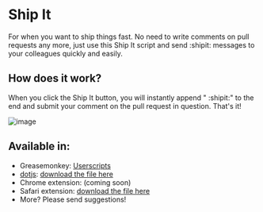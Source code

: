 # Ship It

For when you want to ship things fast. No need to write comments on pull requests any more, just use this Ship It script and send :shipit: messages to your colleagues quickly and easily.

## How does it work?

When you click the Ship It button, you will instantly append " :shipit:" to the end and submit your comment on the pull request in question. That's it!

![image](https://raw.github.com/philnash/ship-it/master/example/ship-it-button.png)

## Available in:

* Greasemonkey: [Userscripts](http://userscripts.org/scripts/show/181156)
* [dotjs](https://github.com/defunkt/dotjs): [download the file here](https://raw.github.com/philnash/ship-it/master/dotjs/github.com.js)
* Chrome extension: (coming soon)
* Safari extension: [download the file here](https://raw.github.com/philnash/ship-it/master/safari-extension/ship-it.safariextz)
* More? Please send suggestions!
